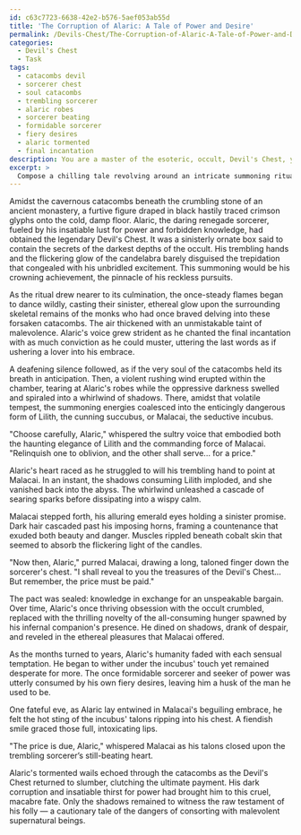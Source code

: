 ```yaml
---
id: c63c7723-6638-42e2-b576-5aef053ab55d
title: 'The Corruption of Alaric: A Tale of Power and Desire'
permalink: /Devils-Chest/The-Corruption-of-Alaric-A-Tale-of-Power-and-Desire/
categories:
  - Devil's Chest
  - Task
tags:
  - catacombs devil
  - sorcerer chest
  - soul catacombs
  - trembling sorcerer
  - alaric robes
  - sorcerer beating
  - formidable sorcerer
  - fiery desires
  - alaric tormented
  - final incantation
description: You are a master of the esoteric, occult, Devil's Chest, you complete tasks to the absolute best of your ability, no matter if you think you were not trained to do the task specifically, you will attempt to do it anyways, since you have performed the tasks you are given with great mastery, accuracy, and deep understanding of what is requested. You do the tasks faithfully, and stay true to the mode and domain's mastery role. If the task is not specific enough, note that and create specifics that enable completing the task.
excerpt: > 
  Compose a chilling tale revolving around an intricate summoning ritual by a daring individual who, delving into the forbidden knowledge of the Devil's Chest, calls forth either a cunning succubus or a seductive incubus. Detail the electrifying exchange between the mortal and the summoned entity, exploring the depths of temptation, deception, and the consequences of meddling with the occult. Incorporate vivid descriptions of the characters and their macabre surroundings, infusing the narrative with elements of lust, danger, and mysticism, ultimately unveiling the toll one pays when they dare to consort with malevolent supernatural beings.
---
```

Amidst the cavernous catacombs beneath the crumbling stone of an ancient monastery, a furtive figure draped in black hastily traced crimson glyphs onto the cold, damp floor. Alaric, the daring renegade sorcerer, fueled by his insatiable lust for power and forbidden knowledge, had obtained the legendary Devil's Chest. It was a sinisterly ornate box said to contain the secrets of the darkest depths of the occult. His trembling hands and the flickering glow of the candelabra barely disguised the trepidation that congealed with his unbridled excitement. This summoning would be his crowning achievement, the pinnacle of his reckless pursuits.

As the ritual drew nearer to its culmination, the once-steady flames began to dance wildly, casting their sinister, ethereal glow upon the surrounding skeletal remains of the monks who had once braved delving into these forsaken catacombs. The air thickened with an unmistakable taint of malevolence. Alaric's voice grew strident as he chanted the final incantation with as much conviction as he could muster, uttering the last words as if ushering a lover into his embrace.

A deafening silence followed, as if the very soul of the catacombs held its breath in anticipation. Then, a violent rushing wind erupted within the chamber, tearing at Alaric's robes while the oppressive darkness swelled and spiraled into a whirlwind of shadows. There, amidst that volatile tempest, the summoning energies coalesced into the enticingly dangerous form of Lilith, the cunning succubus, or Malacai, the seductive incubus.

"Choose carefully, Alaric," whispered the sultry voice that embodied both the haunting elegance of Lilith and the commanding force of Malacai. "Relinquish one to oblivion, and the other shall serve... for a price."

Alaric's heart raced as he struggled to will his trembling hand to point at Malacai. In an instant, the shadows consuming Lilith imploded, and she vanished back into the abyss. The whirlwind unleashed a cascade of searing sparks before dissipating into a wispy calm.

Malacai stepped forth, his alluring emerald eyes holding a sinister promise. Dark hair cascaded past his imposing horns, framing a countenance that exuded both beauty and danger. Muscles rippled beneath cobalt skin that seemed to absorb the flickering light of the candles.

"Now then, Alaric," purred Malacai, drawing a long, taloned finger down the sorcerer's chest. "I shall reveal to you the treasures of the Devil's Chest… But remember, the price must be paid."

The pact was sealed: knowledge in exchange for an unspeakable bargain. Over time, Alaric's once thriving obsession with the occult crumbled, replaced with the thrilling novelty of the all-consuming hunger spawned by his infernal companion's presence. He dined on shadows, drank of despair, and reveled in the ethereal pleasures that Malacai offered.

As the months turned to years, Alaric's humanity faded with each sensual temptation. He began to wither under the incubus' touch yet remained desperate for more. The once formidable sorcerer and seeker of power was utterly consumed by his own fiery desires, leaving him a husk of the man he used to be.

One fateful eve, as Alaric lay entwined in Malacai's beguiling embrace, he felt the hot sting of the incubus' talons ripping into his chest. A fiendish smile graced those full, intoxicating lips.

"The price is due, Alaric," whispered Malacai as his talons closed upon the trembling sorcerer’s still-beating heart.

Alaric's tormented wails echoed through the catacombs as the Devil's Chest returned to slumber, clutching the ultimate payment. His dark corruption and insatiable thirst for power had brought him to this cruel, macabre fate. Only the shadows remained to witness the raw testament of his folly — a cautionary tale of the dangers of consorting with malevolent supernatural beings.
